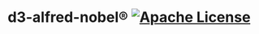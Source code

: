 # d3-alfred-nobel® [![Apache License](https://img.shields.io/badge/license-MIT-blue.svg)](https://github.com/iamprabhat/d3-alfred-nobel/blob/master/LICENSE)
